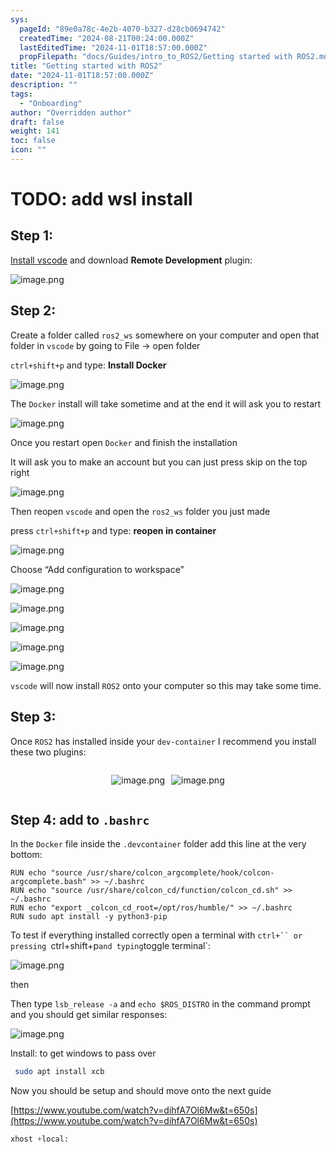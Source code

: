 ```yaml
---
sys:
  pageId: "89e0a78c-4e2b-4070-b327-d28cb0694742"
  createdTime: "2024-08-21T00:24:00.000Z"
  lastEditedTime: "2024-11-01T18:57:00.000Z"
  propFilepath: "docs/Guides/intro_to_ROS2/Getting started with ROS2.md"
title: "Getting started with ROS2"
date: "2024-11-01T18:57:00.000Z"
description: ""
tags:
  - "Onboarding"
author: "Overridden author"
draft: false
weight: 141
toc: false
icon: ""
---
```


# TODO: add wsl install

## Step 1:

[Install vscode](https://code.visualstudio.com/download) and download **Remote Development** plugin:

![image.png](https://prod-files-secure.s3.us-west-2.amazonaws.com/d518164a-d88e-44d1-a4ee-3adb3bd8bce0/efb52993-1881-4a40-b95e-6f020334f022/image.png?X-Amz-Algorithm=AWS4-HMAC-SHA256&X-Amz-Content-Sha256=UNSIGNED-PAYLOAD&X-Amz-Credential=ASIAZI2LB466QRM5XZFH%2F20250213%2Fus-west-2%2Fs3%2Faws4_request&X-Amz-Date=20250213T040949Z&X-Amz-Expires=3600&X-Amz-Security-Token=IQoJb3JpZ2luX2VjEOL%2F%2F%2F%2F%2F%2F%2F%2F%2F%2FwEaCXVzLXdlc3QtMiJHMEUCIEsJ68jwGNlq%2FJdoHM3%2FOGp7Ce5E4AqwSJ23MtH3%2BV86AiEAuDJhDamLLqFySBFlLF9XBZzEtRvAe1hAh8jhMpBWT%2FEqiAQI%2B%2F%2F%2F%2F%2F%2F%2F%2F%2F%2F%2FARAAGgw2Mzc0MjMxODM4MDUiDC%2BE2ZzfUrCE6xhubyrcAwWX%2FXS0qNzYWz264F2h9rNqlh7pEFXPOtcee6FdH%2B3F%2F0NsgMb2lIyk3cIgIbhDW8ziH8z%2BKvUAW12zQyycbpHKjYtUyKEcUbFKOj3g0qO6Pbdc7pxhPP74dKkbJVZ2wnFtKiK4UMgX1a6xhf8WP8qzLRgEwe9iXBdLT2lT1O2Xbrh75FWwG%2F0sYgFBtqcAfTmIMIa8VTy1P44gt8z0iZswnxVUO%2F4pR6xkGVaffJEeXvmObVdMw1BAZff%2FPG2VjgAb9C8B9D1fB3DDmebzSeYClatKtCZKgomzCiiFRFg3f2cnFcX4O7rbRmzftsQZp535V2XaOjDLRs6GWIpgMBBnMNNzCrigNd4x1TxD4nNxk6Rm%2F%2FAgJkgF7HU%2FuzAss23YMo6JIytBr7Wl%2F8TLaGYCU6QiPiR4TOr1VaYCk1WN1Kx9jLg%2BR%2FzP7J9WWPxiHRvYAVy1oG3DlpkfV1QmkLiBo3NSPhg1B45%2FFG1qdrgp9YhLuqfCGIGMK1jfiRHv79RE0aOsAd%2FASBWz3qlwj66lmCmZAFfiWZAbHSxm9EjWjsvQ%2BmWNTbHc%2FrGl%2B9zJ34SwotiGanbQ5KB%2B33jwcnDaR9BCq1l4jvesQSq4ajvO7OWvwCqj7rmRUmW3MLiYtb0GOqUBtncztF%2FfL94E%2BMsA%2B15rh9PV%2BCKUR3mMumLGMXf0QCn2wbQJcKyONLF63QG6vjkhcJt8x8L%2FZUxk7WEg2vmU3xJn0guR2aonpsK7S3xgt6rxIt%2FAg%2Bojm1mYQuwOFxHIpTrF29Y%2Fs15RCWrRg4aJLoY%2Fj9OIwWpp0%2FacrpwB%2FiJYG%2B7XJRbIKFGGSw7UqI%2Bvjt14odSG9ZKf6J3DhPBfpjCeuSFX&X-Amz-Signature=3cc51c68d399ee6ce0d12acc19c47db51e9f257f4bc9ff022225860d69bcdd7b&X-Amz-SignedHeaders=host&x-id=GetObject)

## Step 2:

Create a folder called `ros2_ws` somewhere on your computer and open that folder in `vscode` by going to File → open folder 

`ctrl+shift+p` and type: **Install Docker**

![image.png](https://prod-files-secure.s3.us-west-2.amazonaws.com/d518164a-d88e-44d1-a4ee-3adb3bd8bce0/2269dc0e-1cd5-47ff-bceb-c04ad9b2eab0/image.png?X-Amz-Algorithm=AWS4-HMAC-SHA256&X-Amz-Content-Sha256=UNSIGNED-PAYLOAD&X-Amz-Credential=ASIAZI2LB466QRM5XZFH%2F20250213%2Fus-west-2%2Fs3%2Faws4_request&X-Amz-Date=20250213T040949Z&X-Amz-Expires=3600&X-Amz-Security-Token=IQoJb3JpZ2luX2VjEOL%2F%2F%2F%2F%2F%2F%2F%2F%2F%2FwEaCXVzLXdlc3QtMiJHMEUCIEsJ68jwGNlq%2FJdoHM3%2FOGp7Ce5E4AqwSJ23MtH3%2BV86AiEAuDJhDamLLqFySBFlLF9XBZzEtRvAe1hAh8jhMpBWT%2FEqiAQI%2B%2F%2F%2F%2F%2F%2F%2F%2F%2F%2F%2FARAAGgw2Mzc0MjMxODM4MDUiDC%2BE2ZzfUrCE6xhubyrcAwWX%2FXS0qNzYWz264F2h9rNqlh7pEFXPOtcee6FdH%2B3F%2F0NsgMb2lIyk3cIgIbhDW8ziH8z%2BKvUAW12zQyycbpHKjYtUyKEcUbFKOj3g0qO6Pbdc7pxhPP74dKkbJVZ2wnFtKiK4UMgX1a6xhf8WP8qzLRgEwe9iXBdLT2lT1O2Xbrh75FWwG%2F0sYgFBtqcAfTmIMIa8VTy1P44gt8z0iZswnxVUO%2F4pR6xkGVaffJEeXvmObVdMw1BAZff%2FPG2VjgAb9C8B9D1fB3DDmebzSeYClatKtCZKgomzCiiFRFg3f2cnFcX4O7rbRmzftsQZp535V2XaOjDLRs6GWIpgMBBnMNNzCrigNd4x1TxD4nNxk6Rm%2F%2FAgJkgF7HU%2FuzAss23YMo6JIytBr7Wl%2F8TLaGYCU6QiPiR4TOr1VaYCk1WN1Kx9jLg%2BR%2FzP7J9WWPxiHRvYAVy1oG3DlpkfV1QmkLiBo3NSPhg1B45%2FFG1qdrgp9YhLuqfCGIGMK1jfiRHv79RE0aOsAd%2FASBWz3qlwj66lmCmZAFfiWZAbHSxm9EjWjsvQ%2BmWNTbHc%2FrGl%2B9zJ34SwotiGanbQ5KB%2B33jwcnDaR9BCq1l4jvesQSq4ajvO7OWvwCqj7rmRUmW3MLiYtb0GOqUBtncztF%2FfL94E%2BMsA%2B15rh9PV%2BCKUR3mMumLGMXf0QCn2wbQJcKyONLF63QG6vjkhcJt8x8L%2FZUxk7WEg2vmU3xJn0guR2aonpsK7S3xgt6rxIt%2FAg%2Bojm1mYQuwOFxHIpTrF29Y%2Fs15RCWrRg4aJLoY%2Fj9OIwWpp0%2FacrpwB%2FiJYG%2B7XJRbIKFGGSw7UqI%2Bvjt14odSG9ZKf6J3DhPBfpjCeuSFX&X-Amz-Signature=7eda53ed5b901bbf515961d9ca3527d3a0516667b950d003df6cf83b15b032d5&X-Amz-SignedHeaders=host&x-id=GetObject)

The `Docker` install will take sometime and at the end it will ask you to restart

![image.png](https://prod-files-secure.s3.us-west-2.amazonaws.com/d518164a-d88e-44d1-a4ee-3adb3bd8bce0/ed233f78-be33-4b1f-b89c-9c346c0e961e/image.png?X-Amz-Algorithm=AWS4-HMAC-SHA256&X-Amz-Content-Sha256=UNSIGNED-PAYLOAD&X-Amz-Credential=ASIAZI2LB466QRM5XZFH%2F20250213%2Fus-west-2%2Fs3%2Faws4_request&X-Amz-Date=20250213T040949Z&X-Amz-Expires=3600&X-Amz-Security-Token=IQoJb3JpZ2luX2VjEOL%2F%2F%2F%2F%2F%2F%2F%2F%2F%2FwEaCXVzLXdlc3QtMiJHMEUCIEsJ68jwGNlq%2FJdoHM3%2FOGp7Ce5E4AqwSJ23MtH3%2BV86AiEAuDJhDamLLqFySBFlLF9XBZzEtRvAe1hAh8jhMpBWT%2FEqiAQI%2B%2F%2F%2F%2F%2F%2F%2F%2F%2F%2F%2FARAAGgw2Mzc0MjMxODM4MDUiDC%2BE2ZzfUrCE6xhubyrcAwWX%2FXS0qNzYWz264F2h9rNqlh7pEFXPOtcee6FdH%2B3F%2F0NsgMb2lIyk3cIgIbhDW8ziH8z%2BKvUAW12zQyycbpHKjYtUyKEcUbFKOj3g0qO6Pbdc7pxhPP74dKkbJVZ2wnFtKiK4UMgX1a6xhf8WP8qzLRgEwe9iXBdLT2lT1O2Xbrh75FWwG%2F0sYgFBtqcAfTmIMIa8VTy1P44gt8z0iZswnxVUO%2F4pR6xkGVaffJEeXvmObVdMw1BAZff%2FPG2VjgAb9C8B9D1fB3DDmebzSeYClatKtCZKgomzCiiFRFg3f2cnFcX4O7rbRmzftsQZp535V2XaOjDLRs6GWIpgMBBnMNNzCrigNd4x1TxD4nNxk6Rm%2F%2FAgJkgF7HU%2FuzAss23YMo6JIytBr7Wl%2F8TLaGYCU6QiPiR4TOr1VaYCk1WN1Kx9jLg%2BR%2FzP7J9WWPxiHRvYAVy1oG3DlpkfV1QmkLiBo3NSPhg1B45%2FFG1qdrgp9YhLuqfCGIGMK1jfiRHv79RE0aOsAd%2FASBWz3qlwj66lmCmZAFfiWZAbHSxm9EjWjsvQ%2BmWNTbHc%2FrGl%2B9zJ34SwotiGanbQ5KB%2B33jwcnDaR9BCq1l4jvesQSq4ajvO7OWvwCqj7rmRUmW3MLiYtb0GOqUBtncztF%2FfL94E%2BMsA%2B15rh9PV%2BCKUR3mMumLGMXf0QCn2wbQJcKyONLF63QG6vjkhcJt8x8L%2FZUxk7WEg2vmU3xJn0guR2aonpsK7S3xgt6rxIt%2FAg%2Bojm1mYQuwOFxHIpTrF29Y%2Fs15RCWrRg4aJLoY%2Fj9OIwWpp0%2FacrpwB%2FiJYG%2B7XJRbIKFGGSw7UqI%2Bvjt14odSG9ZKf6J3DhPBfpjCeuSFX&X-Amz-Signature=08aada248bfb99f03bfc5b093b4ad0edd31200541ae0e251402034adb35d91f5&X-Amz-SignedHeaders=host&x-id=GetObject)

Once you restart open `Docker` and finish the installation

It will ask you to make an account but you can just press skip on the top right

![image.png](https://prod-files-secure.s3.us-west-2.amazonaws.com/d518164a-d88e-44d1-a4ee-3adb3bd8bce0/21010ad9-1659-4fd9-9f59-9932a09b2a3d/image.png?X-Amz-Algorithm=AWS4-HMAC-SHA256&X-Amz-Content-Sha256=UNSIGNED-PAYLOAD&X-Amz-Credential=ASIAZI2LB466QRM5XZFH%2F20250213%2Fus-west-2%2Fs3%2Faws4_request&X-Amz-Date=20250213T040949Z&X-Amz-Expires=3600&X-Amz-Security-Token=IQoJb3JpZ2luX2VjEOL%2F%2F%2F%2F%2F%2F%2F%2F%2F%2FwEaCXVzLXdlc3QtMiJHMEUCIEsJ68jwGNlq%2FJdoHM3%2FOGp7Ce5E4AqwSJ23MtH3%2BV86AiEAuDJhDamLLqFySBFlLF9XBZzEtRvAe1hAh8jhMpBWT%2FEqiAQI%2B%2F%2F%2F%2F%2F%2F%2F%2F%2F%2F%2FARAAGgw2Mzc0MjMxODM4MDUiDC%2BE2ZzfUrCE6xhubyrcAwWX%2FXS0qNzYWz264F2h9rNqlh7pEFXPOtcee6FdH%2B3F%2F0NsgMb2lIyk3cIgIbhDW8ziH8z%2BKvUAW12zQyycbpHKjYtUyKEcUbFKOj3g0qO6Pbdc7pxhPP74dKkbJVZ2wnFtKiK4UMgX1a6xhf8WP8qzLRgEwe9iXBdLT2lT1O2Xbrh75FWwG%2F0sYgFBtqcAfTmIMIa8VTy1P44gt8z0iZswnxVUO%2F4pR6xkGVaffJEeXvmObVdMw1BAZff%2FPG2VjgAb9C8B9D1fB3DDmebzSeYClatKtCZKgomzCiiFRFg3f2cnFcX4O7rbRmzftsQZp535V2XaOjDLRs6GWIpgMBBnMNNzCrigNd4x1TxD4nNxk6Rm%2F%2FAgJkgF7HU%2FuzAss23YMo6JIytBr7Wl%2F8TLaGYCU6QiPiR4TOr1VaYCk1WN1Kx9jLg%2BR%2FzP7J9WWPxiHRvYAVy1oG3DlpkfV1QmkLiBo3NSPhg1B45%2FFG1qdrgp9YhLuqfCGIGMK1jfiRHv79RE0aOsAd%2FASBWz3qlwj66lmCmZAFfiWZAbHSxm9EjWjsvQ%2BmWNTbHc%2FrGl%2B9zJ34SwotiGanbQ5KB%2B33jwcnDaR9BCq1l4jvesQSq4ajvO7OWvwCqj7rmRUmW3MLiYtb0GOqUBtncztF%2FfL94E%2BMsA%2B15rh9PV%2BCKUR3mMumLGMXf0QCn2wbQJcKyONLF63QG6vjkhcJt8x8L%2FZUxk7WEg2vmU3xJn0guR2aonpsK7S3xgt6rxIt%2FAg%2Bojm1mYQuwOFxHIpTrF29Y%2Fs15RCWrRg4aJLoY%2Fj9OIwWpp0%2FacrpwB%2FiJYG%2B7XJRbIKFGGSw7UqI%2Bvjt14odSG9ZKf6J3DhPBfpjCeuSFX&X-Amz-Signature=dc292645effcaad78ccbe69a15694a77ca92008b66043446b2faf385a2d7d55f&X-Amz-SignedHeaders=host&x-id=GetObject)

Then reopen `vscode` and open the `ros2_ws` folder you just made

press `ctrl+shift+p` and type: **reopen in container**

![image.png](https://prod-files-secure.s3.us-west-2.amazonaws.com/d518164a-d88e-44d1-a4ee-3adb3bd8bce0/4e93b8c2-41ad-488c-8095-c74205196118/image.png?X-Amz-Algorithm=AWS4-HMAC-SHA256&X-Amz-Content-Sha256=UNSIGNED-PAYLOAD&X-Amz-Credential=ASIAZI2LB466QRM5XZFH%2F20250213%2Fus-west-2%2Fs3%2Faws4_request&X-Amz-Date=20250213T040949Z&X-Amz-Expires=3600&X-Amz-Security-Token=IQoJb3JpZ2luX2VjEOL%2F%2F%2F%2F%2F%2F%2F%2F%2F%2FwEaCXVzLXdlc3QtMiJHMEUCIEsJ68jwGNlq%2FJdoHM3%2FOGp7Ce5E4AqwSJ23MtH3%2BV86AiEAuDJhDamLLqFySBFlLF9XBZzEtRvAe1hAh8jhMpBWT%2FEqiAQI%2B%2F%2F%2F%2F%2F%2F%2F%2F%2F%2F%2FARAAGgw2Mzc0MjMxODM4MDUiDC%2BE2ZzfUrCE6xhubyrcAwWX%2FXS0qNzYWz264F2h9rNqlh7pEFXPOtcee6FdH%2B3F%2F0NsgMb2lIyk3cIgIbhDW8ziH8z%2BKvUAW12zQyycbpHKjYtUyKEcUbFKOj3g0qO6Pbdc7pxhPP74dKkbJVZ2wnFtKiK4UMgX1a6xhf8WP8qzLRgEwe9iXBdLT2lT1O2Xbrh75FWwG%2F0sYgFBtqcAfTmIMIa8VTy1P44gt8z0iZswnxVUO%2F4pR6xkGVaffJEeXvmObVdMw1BAZff%2FPG2VjgAb9C8B9D1fB3DDmebzSeYClatKtCZKgomzCiiFRFg3f2cnFcX4O7rbRmzftsQZp535V2XaOjDLRs6GWIpgMBBnMNNzCrigNd4x1TxD4nNxk6Rm%2F%2FAgJkgF7HU%2FuzAss23YMo6JIytBr7Wl%2F8TLaGYCU6QiPiR4TOr1VaYCk1WN1Kx9jLg%2BR%2FzP7J9WWPxiHRvYAVy1oG3DlpkfV1QmkLiBo3NSPhg1B45%2FFG1qdrgp9YhLuqfCGIGMK1jfiRHv79RE0aOsAd%2FASBWz3qlwj66lmCmZAFfiWZAbHSxm9EjWjsvQ%2BmWNTbHc%2FrGl%2B9zJ34SwotiGanbQ5KB%2B33jwcnDaR9BCq1l4jvesQSq4ajvO7OWvwCqj7rmRUmW3MLiYtb0GOqUBtncztF%2FfL94E%2BMsA%2B15rh9PV%2BCKUR3mMumLGMXf0QCn2wbQJcKyONLF63QG6vjkhcJt8x8L%2FZUxk7WEg2vmU3xJn0guR2aonpsK7S3xgt6rxIt%2FAg%2Bojm1mYQuwOFxHIpTrF29Y%2Fs15RCWrRg4aJLoY%2Fj9OIwWpp0%2FacrpwB%2FiJYG%2B7XJRbIKFGGSw7UqI%2Bvjt14odSG9ZKf6J3DhPBfpjCeuSFX&X-Amz-Signature=cbdea09e70dff7ee47ee71fc4dc50fb64ace1bc284e9844fdfcfc4ecca2fa0a9&X-Amz-SignedHeaders=host&x-id=GetObject)

Choose “Add configuration to workspace”

![image.png](https://prod-files-secure.s3.us-west-2.amazonaws.com/d518164a-d88e-44d1-a4ee-3adb3bd8bce0/9560b282-5060-4989-ba37-97e7b2c22476/image.png?X-Amz-Algorithm=AWS4-HMAC-SHA256&X-Amz-Content-Sha256=UNSIGNED-PAYLOAD&X-Amz-Credential=ASIAZI2LB466QRM5XZFH%2F20250213%2Fus-west-2%2Fs3%2Faws4_request&X-Amz-Date=20250213T040949Z&X-Amz-Expires=3600&X-Amz-Security-Token=IQoJb3JpZ2luX2VjEOL%2F%2F%2F%2F%2F%2F%2F%2F%2F%2FwEaCXVzLXdlc3QtMiJHMEUCIEsJ68jwGNlq%2FJdoHM3%2FOGp7Ce5E4AqwSJ23MtH3%2BV86AiEAuDJhDamLLqFySBFlLF9XBZzEtRvAe1hAh8jhMpBWT%2FEqiAQI%2B%2F%2F%2F%2F%2F%2F%2F%2F%2F%2F%2FARAAGgw2Mzc0MjMxODM4MDUiDC%2BE2ZzfUrCE6xhubyrcAwWX%2FXS0qNzYWz264F2h9rNqlh7pEFXPOtcee6FdH%2B3F%2F0NsgMb2lIyk3cIgIbhDW8ziH8z%2BKvUAW12zQyycbpHKjYtUyKEcUbFKOj3g0qO6Pbdc7pxhPP74dKkbJVZ2wnFtKiK4UMgX1a6xhf8WP8qzLRgEwe9iXBdLT2lT1O2Xbrh75FWwG%2F0sYgFBtqcAfTmIMIa8VTy1P44gt8z0iZswnxVUO%2F4pR6xkGVaffJEeXvmObVdMw1BAZff%2FPG2VjgAb9C8B9D1fB3DDmebzSeYClatKtCZKgomzCiiFRFg3f2cnFcX4O7rbRmzftsQZp535V2XaOjDLRs6GWIpgMBBnMNNzCrigNd4x1TxD4nNxk6Rm%2F%2FAgJkgF7HU%2FuzAss23YMo6JIytBr7Wl%2F8TLaGYCU6QiPiR4TOr1VaYCk1WN1Kx9jLg%2BR%2FzP7J9WWPxiHRvYAVy1oG3DlpkfV1QmkLiBo3NSPhg1B45%2FFG1qdrgp9YhLuqfCGIGMK1jfiRHv79RE0aOsAd%2FASBWz3qlwj66lmCmZAFfiWZAbHSxm9EjWjsvQ%2BmWNTbHc%2FrGl%2B9zJ34SwotiGanbQ5KB%2B33jwcnDaR9BCq1l4jvesQSq4ajvO7OWvwCqj7rmRUmW3MLiYtb0GOqUBtncztF%2FfL94E%2BMsA%2B15rh9PV%2BCKUR3mMumLGMXf0QCn2wbQJcKyONLF63QG6vjkhcJt8x8L%2FZUxk7WEg2vmU3xJn0guR2aonpsK7S3xgt6rxIt%2FAg%2Bojm1mYQuwOFxHIpTrF29Y%2Fs15RCWrRg4aJLoY%2Fj9OIwWpp0%2FacrpwB%2FiJYG%2B7XJRbIKFGGSw7UqI%2Bvjt14odSG9ZKf6J3DhPBfpjCeuSFX&X-Amz-Signature=dc248c0ff74ac16f75c68f3b4d93e531616dbdeb69f23b7e26c9fcb42633ff84&X-Amz-SignedHeaders=host&x-id=GetObject)

![image.png](https://prod-files-secure.s3.us-west-2.amazonaws.com/d518164a-d88e-44d1-a4ee-3adb3bd8bce0/2ee63f81-886b-48e8-a553-dc6e5eac99e4/image.png?X-Amz-Algorithm=AWS4-HMAC-SHA256&X-Amz-Content-Sha256=UNSIGNED-PAYLOAD&X-Amz-Credential=ASIAZI2LB466QRM5XZFH%2F20250213%2Fus-west-2%2Fs3%2Faws4_request&X-Amz-Date=20250213T040949Z&X-Amz-Expires=3600&X-Amz-Security-Token=IQoJb3JpZ2luX2VjEOL%2F%2F%2F%2F%2F%2F%2F%2F%2F%2FwEaCXVzLXdlc3QtMiJHMEUCIEsJ68jwGNlq%2FJdoHM3%2FOGp7Ce5E4AqwSJ23MtH3%2BV86AiEAuDJhDamLLqFySBFlLF9XBZzEtRvAe1hAh8jhMpBWT%2FEqiAQI%2B%2F%2F%2F%2F%2F%2F%2F%2F%2F%2F%2FARAAGgw2Mzc0MjMxODM4MDUiDC%2BE2ZzfUrCE6xhubyrcAwWX%2FXS0qNzYWz264F2h9rNqlh7pEFXPOtcee6FdH%2B3F%2F0NsgMb2lIyk3cIgIbhDW8ziH8z%2BKvUAW12zQyycbpHKjYtUyKEcUbFKOj3g0qO6Pbdc7pxhPP74dKkbJVZ2wnFtKiK4UMgX1a6xhf8WP8qzLRgEwe9iXBdLT2lT1O2Xbrh75FWwG%2F0sYgFBtqcAfTmIMIa8VTy1P44gt8z0iZswnxVUO%2F4pR6xkGVaffJEeXvmObVdMw1BAZff%2FPG2VjgAb9C8B9D1fB3DDmebzSeYClatKtCZKgomzCiiFRFg3f2cnFcX4O7rbRmzftsQZp535V2XaOjDLRs6GWIpgMBBnMNNzCrigNd4x1TxD4nNxk6Rm%2F%2FAgJkgF7HU%2FuzAss23YMo6JIytBr7Wl%2F8TLaGYCU6QiPiR4TOr1VaYCk1WN1Kx9jLg%2BR%2FzP7J9WWPxiHRvYAVy1oG3DlpkfV1QmkLiBo3NSPhg1B45%2FFG1qdrgp9YhLuqfCGIGMK1jfiRHv79RE0aOsAd%2FASBWz3qlwj66lmCmZAFfiWZAbHSxm9EjWjsvQ%2BmWNTbHc%2FrGl%2B9zJ34SwotiGanbQ5KB%2B33jwcnDaR9BCq1l4jvesQSq4ajvO7OWvwCqj7rmRUmW3MLiYtb0GOqUBtncztF%2FfL94E%2BMsA%2B15rh9PV%2BCKUR3mMumLGMXf0QCn2wbQJcKyONLF63QG6vjkhcJt8x8L%2FZUxk7WEg2vmU3xJn0guR2aonpsK7S3xgt6rxIt%2FAg%2Bojm1mYQuwOFxHIpTrF29Y%2Fs15RCWrRg4aJLoY%2Fj9OIwWpp0%2FacrpwB%2FiJYG%2B7XJRbIKFGGSw7UqI%2Bvjt14odSG9ZKf6J3DhPBfpjCeuSFX&X-Amz-Signature=182817c614da8db65f56f1379ab8fe0addbdb23500410313a3f4c443d0846f04&X-Amz-SignedHeaders=host&x-id=GetObject)

![image.png](https://prod-files-secure.s3.us-west-2.amazonaws.com/d518164a-d88e-44d1-a4ee-3adb3bd8bce0/ae1580b2-b048-407e-aed9-b584224a7a04/image.png?X-Amz-Algorithm=AWS4-HMAC-SHA256&X-Amz-Content-Sha256=UNSIGNED-PAYLOAD&X-Amz-Credential=ASIAZI2LB466QRM5XZFH%2F20250213%2Fus-west-2%2Fs3%2Faws4_request&X-Amz-Date=20250213T040949Z&X-Amz-Expires=3600&X-Amz-Security-Token=IQoJb3JpZ2luX2VjEOL%2F%2F%2F%2F%2F%2F%2F%2F%2F%2FwEaCXVzLXdlc3QtMiJHMEUCIEsJ68jwGNlq%2FJdoHM3%2FOGp7Ce5E4AqwSJ23MtH3%2BV86AiEAuDJhDamLLqFySBFlLF9XBZzEtRvAe1hAh8jhMpBWT%2FEqiAQI%2B%2F%2F%2F%2F%2F%2F%2F%2F%2F%2F%2FARAAGgw2Mzc0MjMxODM4MDUiDC%2BE2ZzfUrCE6xhubyrcAwWX%2FXS0qNzYWz264F2h9rNqlh7pEFXPOtcee6FdH%2B3F%2F0NsgMb2lIyk3cIgIbhDW8ziH8z%2BKvUAW12zQyycbpHKjYtUyKEcUbFKOj3g0qO6Pbdc7pxhPP74dKkbJVZ2wnFtKiK4UMgX1a6xhf8WP8qzLRgEwe9iXBdLT2lT1O2Xbrh75FWwG%2F0sYgFBtqcAfTmIMIa8VTy1P44gt8z0iZswnxVUO%2F4pR6xkGVaffJEeXvmObVdMw1BAZff%2FPG2VjgAb9C8B9D1fB3DDmebzSeYClatKtCZKgomzCiiFRFg3f2cnFcX4O7rbRmzftsQZp535V2XaOjDLRs6GWIpgMBBnMNNzCrigNd4x1TxD4nNxk6Rm%2F%2FAgJkgF7HU%2FuzAss23YMo6JIytBr7Wl%2F8TLaGYCU6QiPiR4TOr1VaYCk1WN1Kx9jLg%2BR%2FzP7J9WWPxiHRvYAVy1oG3DlpkfV1QmkLiBo3NSPhg1B45%2FFG1qdrgp9YhLuqfCGIGMK1jfiRHv79RE0aOsAd%2FASBWz3qlwj66lmCmZAFfiWZAbHSxm9EjWjsvQ%2BmWNTbHc%2FrGl%2B9zJ34SwotiGanbQ5KB%2B33jwcnDaR9BCq1l4jvesQSq4ajvO7OWvwCqj7rmRUmW3MLiYtb0GOqUBtncztF%2FfL94E%2BMsA%2B15rh9PV%2BCKUR3mMumLGMXf0QCn2wbQJcKyONLF63QG6vjkhcJt8x8L%2FZUxk7WEg2vmU3xJn0guR2aonpsK7S3xgt6rxIt%2FAg%2Bojm1mYQuwOFxHIpTrF29Y%2Fs15RCWrRg4aJLoY%2Fj9OIwWpp0%2FacrpwB%2FiJYG%2B7XJRbIKFGGSw7UqI%2Bvjt14odSG9ZKf6J3DhPBfpjCeuSFX&X-Amz-Signature=db72ded46d1fa8e230b0051908a07b2c797ce7360a56bbb373281705bda91afa&X-Amz-SignedHeaders=host&x-id=GetObject)

![image.png](https://prod-files-secure.s3.us-west-2.amazonaws.com/d518164a-d88e-44d1-a4ee-3adb3bd8bce0/53255b28-f75e-430f-b9e3-c0ac8577e42b/image.png?X-Amz-Algorithm=AWS4-HMAC-SHA256&X-Amz-Content-Sha256=UNSIGNED-PAYLOAD&X-Amz-Credential=ASIAZI2LB466QRM5XZFH%2F20250213%2Fus-west-2%2Fs3%2Faws4_request&X-Amz-Date=20250213T040949Z&X-Amz-Expires=3600&X-Amz-Security-Token=IQoJb3JpZ2luX2VjEOL%2F%2F%2F%2F%2F%2F%2F%2F%2F%2FwEaCXVzLXdlc3QtMiJHMEUCIEsJ68jwGNlq%2FJdoHM3%2FOGp7Ce5E4AqwSJ23MtH3%2BV86AiEAuDJhDamLLqFySBFlLF9XBZzEtRvAe1hAh8jhMpBWT%2FEqiAQI%2B%2F%2F%2F%2F%2F%2F%2F%2F%2F%2F%2FARAAGgw2Mzc0MjMxODM4MDUiDC%2BE2ZzfUrCE6xhubyrcAwWX%2FXS0qNzYWz264F2h9rNqlh7pEFXPOtcee6FdH%2B3F%2F0NsgMb2lIyk3cIgIbhDW8ziH8z%2BKvUAW12zQyycbpHKjYtUyKEcUbFKOj3g0qO6Pbdc7pxhPP74dKkbJVZ2wnFtKiK4UMgX1a6xhf8WP8qzLRgEwe9iXBdLT2lT1O2Xbrh75FWwG%2F0sYgFBtqcAfTmIMIa8VTy1P44gt8z0iZswnxVUO%2F4pR6xkGVaffJEeXvmObVdMw1BAZff%2FPG2VjgAb9C8B9D1fB3DDmebzSeYClatKtCZKgomzCiiFRFg3f2cnFcX4O7rbRmzftsQZp535V2XaOjDLRs6GWIpgMBBnMNNzCrigNd4x1TxD4nNxk6Rm%2F%2FAgJkgF7HU%2FuzAss23YMo6JIytBr7Wl%2F8TLaGYCU6QiPiR4TOr1VaYCk1WN1Kx9jLg%2BR%2FzP7J9WWPxiHRvYAVy1oG3DlpkfV1QmkLiBo3NSPhg1B45%2FFG1qdrgp9YhLuqfCGIGMK1jfiRHv79RE0aOsAd%2FASBWz3qlwj66lmCmZAFfiWZAbHSxm9EjWjsvQ%2BmWNTbHc%2FrGl%2B9zJ34SwotiGanbQ5KB%2B33jwcnDaR9BCq1l4jvesQSq4ajvO7OWvwCqj7rmRUmW3MLiYtb0GOqUBtncztF%2FfL94E%2BMsA%2B15rh9PV%2BCKUR3mMumLGMXf0QCn2wbQJcKyONLF63QG6vjkhcJt8x8L%2FZUxk7WEg2vmU3xJn0guR2aonpsK7S3xgt6rxIt%2FAg%2Bojm1mYQuwOFxHIpTrF29Y%2Fs15RCWrRg4aJLoY%2Fj9OIwWpp0%2FacrpwB%2FiJYG%2B7XJRbIKFGGSw7UqI%2Bvjt14odSG9ZKf6J3DhPBfpjCeuSFX&X-Amz-Signature=f90dbced3d347462d05a310251090cf9566faa46bfa308745acf4d442126e709&X-Amz-SignedHeaders=host&x-id=GetObject)

![image.png](https://prod-files-secure.s3.us-west-2.amazonaws.com/d518164a-d88e-44d1-a4ee-3adb3bd8bce0/7c562767-5af9-4ffb-97d1-327bcdf4ee00/image.png?X-Amz-Algorithm=AWS4-HMAC-SHA256&X-Amz-Content-Sha256=UNSIGNED-PAYLOAD&X-Amz-Credential=ASIAZI2LB466QRM5XZFH%2F20250213%2Fus-west-2%2Fs3%2Faws4_request&X-Amz-Date=20250213T040949Z&X-Amz-Expires=3600&X-Amz-Security-Token=IQoJb3JpZ2luX2VjEOL%2F%2F%2F%2F%2F%2F%2F%2F%2F%2FwEaCXVzLXdlc3QtMiJHMEUCIEsJ68jwGNlq%2FJdoHM3%2FOGp7Ce5E4AqwSJ23MtH3%2BV86AiEAuDJhDamLLqFySBFlLF9XBZzEtRvAe1hAh8jhMpBWT%2FEqiAQI%2B%2F%2F%2F%2F%2F%2F%2F%2F%2F%2F%2FARAAGgw2Mzc0MjMxODM4MDUiDC%2BE2ZzfUrCE6xhubyrcAwWX%2FXS0qNzYWz264F2h9rNqlh7pEFXPOtcee6FdH%2B3F%2F0NsgMb2lIyk3cIgIbhDW8ziH8z%2BKvUAW12zQyycbpHKjYtUyKEcUbFKOj3g0qO6Pbdc7pxhPP74dKkbJVZ2wnFtKiK4UMgX1a6xhf8WP8qzLRgEwe9iXBdLT2lT1O2Xbrh75FWwG%2F0sYgFBtqcAfTmIMIa8VTy1P44gt8z0iZswnxVUO%2F4pR6xkGVaffJEeXvmObVdMw1BAZff%2FPG2VjgAb9C8B9D1fB3DDmebzSeYClatKtCZKgomzCiiFRFg3f2cnFcX4O7rbRmzftsQZp535V2XaOjDLRs6GWIpgMBBnMNNzCrigNd4x1TxD4nNxk6Rm%2F%2FAgJkgF7HU%2FuzAss23YMo6JIytBr7Wl%2F8TLaGYCU6QiPiR4TOr1VaYCk1WN1Kx9jLg%2BR%2FzP7J9WWPxiHRvYAVy1oG3DlpkfV1QmkLiBo3NSPhg1B45%2FFG1qdrgp9YhLuqfCGIGMK1jfiRHv79RE0aOsAd%2FASBWz3qlwj66lmCmZAFfiWZAbHSxm9EjWjsvQ%2BmWNTbHc%2FrGl%2B9zJ34SwotiGanbQ5KB%2B33jwcnDaR9BCq1l4jvesQSq4ajvO7OWvwCqj7rmRUmW3MLiYtb0GOqUBtncztF%2FfL94E%2BMsA%2B15rh9PV%2BCKUR3mMumLGMXf0QCn2wbQJcKyONLF63QG6vjkhcJt8x8L%2FZUxk7WEg2vmU3xJn0guR2aonpsK7S3xgt6rxIt%2FAg%2Bojm1mYQuwOFxHIpTrF29Y%2Fs15RCWrRg4aJLoY%2Fj9OIwWpp0%2FacrpwB%2FiJYG%2B7XJRbIKFGGSw7UqI%2Bvjt14odSG9ZKf6J3DhPBfpjCeuSFX&X-Amz-Signature=967390ead3a52544138df2f1fd54abc0b119851b88664c64d02d8621e26a4c5a&X-Amz-SignedHeaders=host&x-id=GetObject)

`vscode` will now install `ROS2` onto your computer so this may take some time.

## Step 3:

Once `ROS2` has installed inside your `dev-container` I recommend you install these two plugins:

<div style="display: flex;flex-direction: row; column-gap:10px; max-width: 630px;justify-content: center;">
<div>

![image.png](https://prod-files-secure.s3.us-west-2.amazonaws.com/d518164a-d88e-44d1-a4ee-3adb3bd8bce0/3fc3d550-5a54-4ba1-ba6b-faa01cdb7369/image.png?X-Amz-Algorithm=AWS4-HMAC-SHA256&X-Amz-Content-Sha256=UNSIGNED-PAYLOAD&X-Amz-Credential=ASIAZI2LB4665D2RV6WE%2F20250213%2Fus-west-2%2Fs3%2Faws4_request&X-Amz-Date=20250213T040956Z&X-Amz-Expires=3600&X-Amz-Security-Token=IQoJb3JpZ2luX2VjEOL%2F%2F%2F%2F%2F%2F%2F%2F%2F%2FwEaCXVzLXdlc3QtMiJIMEYCIQCiwgIQOfLzRVhQBrnktO4dDhg22LLJE23v%2FTn3IVJDlQIhAN9aQNHF7etDaYoad%2FJQWnsWgxi%2FQb6B2SdL4QzGRoLCKogECPv%2F%2F%2F%2F%2F%2F%2F%2F%2F%2FwEQABoMNjM3NDIzMTgzODA1Igx0y7SAyyJ2NAduuNYq3AN2VIoCv%2Fxa3GnctlgkNRLOkNZUbgIo4irHq6BP10oULxhkbIHeZkNrYhoILYSU3yCmWH2jCnW%2B8JcTQtXXzddot8VteyaxGNlXHNah3FoeA7qsjbbR8GB3zI2XCuPwbKfrtn8qJjmYczOuXgiW4bp1h4WvbDUnnXZP1JY5PVPKcUT68WzNwU5cJvNnnWyuIrfNNCXEYfezAeUUGBrNZ797SBqNuBo%2Bj6e2FSLNwx9mINw7cT5XN9riVONHTZ5gfrr%2FJkUCHZAMc27MIB%2FYdsb4JGiW4KWHvvYqvdy%2B7NQEvdV0gsIb7aJ2Xa0HPA3oSKf%2BWBIFBtOKN6u%2F6oBf42EnmgpNZntmjTSu1VAejMnWynqQnCtE8ujYywCtqcFDD7fOB%2B9Aw0bjaxeH6E8UqauuAxAPgLBZQyzsQJzFH5zHv4U%2B2a68xJXIwVggfcz2J8OjOzSl4Fj%2FzY7DUGfrRg8OVamFxPl8wv7bY5km%2BwXzkiazwd534%2Fob7NxssR30K5uZRotIy4GjADP6Faace%2BpjGZVSAUtP5SQ3pGk4v%2F7h8%2FTPd%2F719uQzqU%2BhBWTXGDkPR9OjkeTZ47cZMEGNTJ6vxb6z0Oe74CNSeOfdrGTOcIjz4afog2yZu2N5HDCumLW9BjqkAQ0%2FI4dDAoMzkYwkaOgjXU5rKLQtL28FM55gEZ0UkikxPdKo7GutXoRmJCM7wsN2pJMdpQzLQrFBWd5759jWrJVVySDjekIDqQgiMjnrnoRe7HwZwnSA4XF59vfMzJwNonTwxAMga%2Fkkph3eN9xojt%2BPfpZA4GmTC9yc8ghnO9XTTPq5l%2FZP9U%2F8tlocgZW48vM%2FWh4YGqqiRbOl5Jzq1rb%2F2dWc&X-Amz-Signature=5fb865c3f70a6f822311a6ffd3f69e314546cb3323165f666273d314dc14d273&X-Amz-SignedHeaders=host&x-id=GetObject)

</div>
<div>

![image.png](https://prod-files-secure.s3.us-west-2.amazonaws.com/d518164a-d88e-44d1-a4ee-3adb3bd8bce0/d994cc66-13c2-4093-a5a3-f84cf4601a82/image.png?X-Amz-Algorithm=AWS4-HMAC-SHA256&X-Amz-Content-Sha256=UNSIGNED-PAYLOAD&X-Amz-Credential=ASIAZI2LB466WCV5IBIK%2F20250213%2Fus-west-2%2Fs3%2Faws4_request&X-Amz-Date=20250213T040956Z&X-Amz-Expires=3600&X-Amz-Security-Token=IQoJb3JpZ2luX2VjEOL%2F%2F%2F%2F%2F%2F%2F%2F%2F%2FwEaCXVzLXdlc3QtMiJHMEUCIQCFvvlPMJKFKZmR1WfREo9SUN7kqvigIWscfCxjDjPXggIgaRw1cNs40ep%2BbpTX%2BZD%2FHiH%2FCz3A8zlyNisADBCKDhYqiAQI%2B%2F%2F%2F%2F%2F%2F%2F%2F%2F%2F%2FARAAGgw2Mzc0MjMxODM4MDUiDFW89%2BYvJyAtz%2BLZzircA%2FAL9Guy0SeCAcWIW4EIue1BzQ%2FOx2J47lPxusohT5r21eZwjY8wzaydzPsCVy75wZ%2B2kiGulD3b94zhVsUWMbtLUSebjgYNRD8UZ5LTNeq85%2FzxONwhscZqr6EDOi7bL66jyrlBSDOEcp8uuASwPBW1%2FjDGommGhoyfHvK4I0Y%2BwozjXsvvUl%2Fln4YosgEDnDQMbtntKo6d%2BfpE6HJm%2F5mfzC2iL3bwsSu6G4NG1EQ1gxp7xmUL2vqXmMkmVt5GGBRUEs6HkRXwSsCr00a5T7ag%2Fb%2FTGoFwzIUcCQhbW0GnQY6JlwiRluG3fJxRfhOIi7QErIXcfq0p5NY05QzdA8B1T%2FYhJXHde7Tw8XRFz37rExHCHjr56uHmoOpQjsJZI8wI3EUp6wB4LpC1krH6q5Bcbb6zo7FJ7Jvd8mDEtfj6Ukw05bhUq9FS0koiURxOgaTld0XoY7e0yhnNSXqM03cUrD2LEoaZUlGDET828egq2cECr2V1blrL8wtOVszGMtCEK5Q9eUawU33qkVz%2FxjxsL4r%2BJZg%2BaQJSQg3O8XwdI0tzArMgPlWIlZirr22yY1dBtTzr72p5HAYoBAmVOoODC0e4bkPmxtAXmfmNH4mpCVBwQlH8x7qUc8hKMOCYtb0GOqUBtd8uSKTXxEXUGE5rVFDATkAANgt4hlbz8ZpJjPhwFhmYteSM5GTYVFz5OjtWNteBe8ZpACvRDfEi0onkuUZXILpJItSEmSsxRZXNbrabQpcJodumm81fgROXfMC4WG6Ils%2Bw8KikjaUn%2BIC%2F3AZj8yvfyha0HYpEuejzL6eHovpaHFtOalCWgshFoN4kBvV42snp5vWFNsm31ELUaLjzxT689I6y&X-Amz-Signature=f9c841a80c28c858dcb7b5b45f2f8fffc8091030603657948e655c39777592e1&X-Amz-SignedHeaders=host&x-id=GetObject)

</div>
</div>

## Step 4: add to `.bashrc`

In the `Docker` file inside the `.devcontainer` folder add this line at the very bottom: 

```docker
RUN echo "source /usr/share/colcon_argcomplete/hook/colcon-argcomplete.bash" >> ~/.bashrc
RUN echo "source /usr/share/colcon_cd/function/colcon_cd.sh" >> ~/.bashrc
RUN echo "export _colcon_cd_root=/opt/ros/humble/" >> ~/.bashrc
RUN sudo apt install -y python3-pip 
```

To test if everything installed correctly open a terminal with `ctrl+`` or pressing `ctrl+shift+p` and typing `toggle terminal`:

![image.png](https://prod-files-secure.s3.us-west-2.amazonaws.com/d518164a-d88e-44d1-a4ee-3adb3bd8bce0/6a4943d8-b04e-4c02-9a58-775f3384d1a5/image.png?X-Amz-Algorithm=AWS4-HMAC-SHA256&X-Amz-Content-Sha256=UNSIGNED-PAYLOAD&X-Amz-Credential=ASIAZI2LB466QRM5XZFH%2F20250213%2Fus-west-2%2Fs3%2Faws4_request&X-Amz-Date=20250213T040949Z&X-Amz-Expires=3600&X-Amz-Security-Token=IQoJb3JpZ2luX2VjEOL%2F%2F%2F%2F%2F%2F%2F%2F%2F%2FwEaCXVzLXdlc3QtMiJHMEUCIEsJ68jwGNlq%2FJdoHM3%2FOGp7Ce5E4AqwSJ23MtH3%2BV86AiEAuDJhDamLLqFySBFlLF9XBZzEtRvAe1hAh8jhMpBWT%2FEqiAQI%2B%2F%2F%2F%2F%2F%2F%2F%2F%2F%2F%2FARAAGgw2Mzc0MjMxODM4MDUiDC%2BE2ZzfUrCE6xhubyrcAwWX%2FXS0qNzYWz264F2h9rNqlh7pEFXPOtcee6FdH%2B3F%2F0NsgMb2lIyk3cIgIbhDW8ziH8z%2BKvUAW12zQyycbpHKjYtUyKEcUbFKOj3g0qO6Pbdc7pxhPP74dKkbJVZ2wnFtKiK4UMgX1a6xhf8WP8qzLRgEwe9iXBdLT2lT1O2Xbrh75FWwG%2F0sYgFBtqcAfTmIMIa8VTy1P44gt8z0iZswnxVUO%2F4pR6xkGVaffJEeXvmObVdMw1BAZff%2FPG2VjgAb9C8B9D1fB3DDmebzSeYClatKtCZKgomzCiiFRFg3f2cnFcX4O7rbRmzftsQZp535V2XaOjDLRs6GWIpgMBBnMNNzCrigNd4x1TxD4nNxk6Rm%2F%2FAgJkgF7HU%2FuzAss23YMo6JIytBr7Wl%2F8TLaGYCU6QiPiR4TOr1VaYCk1WN1Kx9jLg%2BR%2FzP7J9WWPxiHRvYAVy1oG3DlpkfV1QmkLiBo3NSPhg1B45%2FFG1qdrgp9YhLuqfCGIGMK1jfiRHv79RE0aOsAd%2FASBWz3qlwj66lmCmZAFfiWZAbHSxm9EjWjsvQ%2BmWNTbHc%2FrGl%2B9zJ34SwotiGanbQ5KB%2B33jwcnDaR9BCq1l4jvesQSq4ajvO7OWvwCqj7rmRUmW3MLiYtb0GOqUBtncztF%2FfL94E%2BMsA%2B15rh9PV%2BCKUR3mMumLGMXf0QCn2wbQJcKyONLF63QG6vjkhcJt8x8L%2FZUxk7WEg2vmU3xJn0guR2aonpsK7S3xgt6rxIt%2FAg%2Bojm1mYQuwOFxHIpTrF29Y%2Fs15RCWrRg4aJLoY%2Fj9OIwWpp0%2FacrpwB%2FiJYG%2B7XJRbIKFGGSw7UqI%2Bvjt14odSG9ZKf6J3DhPBfpjCeuSFX&X-Amz-Signature=63555ba48cd498b219af900b999db40f28c8b4927d992d49905daa3a5a5094fd&X-Amz-SignedHeaders=host&x-id=GetObject)

then 

Then type `lsb_release -a` and `echo $ROS_DISTRO` in the command prompt and you should get similar responses:

![image.png](https://prod-files-secure.s3.us-west-2.amazonaws.com/d518164a-d88e-44d1-a4ee-3adb3bd8bce0/3e635dec-a805-4e85-8b9e-d000e5b71a4e/image.png?X-Amz-Algorithm=AWS4-HMAC-SHA256&X-Amz-Content-Sha256=UNSIGNED-PAYLOAD&X-Amz-Credential=ASIAZI2LB466QRM5XZFH%2F20250213%2Fus-west-2%2Fs3%2Faws4_request&X-Amz-Date=20250213T040949Z&X-Amz-Expires=3600&X-Amz-Security-Token=IQoJb3JpZ2luX2VjEOL%2F%2F%2F%2F%2F%2F%2F%2F%2F%2FwEaCXVzLXdlc3QtMiJHMEUCIEsJ68jwGNlq%2FJdoHM3%2FOGp7Ce5E4AqwSJ23MtH3%2BV86AiEAuDJhDamLLqFySBFlLF9XBZzEtRvAe1hAh8jhMpBWT%2FEqiAQI%2B%2F%2F%2F%2F%2F%2F%2F%2F%2F%2F%2FARAAGgw2Mzc0MjMxODM4MDUiDC%2BE2ZzfUrCE6xhubyrcAwWX%2FXS0qNzYWz264F2h9rNqlh7pEFXPOtcee6FdH%2B3F%2F0NsgMb2lIyk3cIgIbhDW8ziH8z%2BKvUAW12zQyycbpHKjYtUyKEcUbFKOj3g0qO6Pbdc7pxhPP74dKkbJVZ2wnFtKiK4UMgX1a6xhf8WP8qzLRgEwe9iXBdLT2lT1O2Xbrh75FWwG%2F0sYgFBtqcAfTmIMIa8VTy1P44gt8z0iZswnxVUO%2F4pR6xkGVaffJEeXvmObVdMw1BAZff%2FPG2VjgAb9C8B9D1fB3DDmebzSeYClatKtCZKgomzCiiFRFg3f2cnFcX4O7rbRmzftsQZp535V2XaOjDLRs6GWIpgMBBnMNNzCrigNd4x1TxD4nNxk6Rm%2F%2FAgJkgF7HU%2FuzAss23YMo6JIytBr7Wl%2F8TLaGYCU6QiPiR4TOr1VaYCk1WN1Kx9jLg%2BR%2FzP7J9WWPxiHRvYAVy1oG3DlpkfV1QmkLiBo3NSPhg1B45%2FFG1qdrgp9YhLuqfCGIGMK1jfiRHv79RE0aOsAd%2FASBWz3qlwj66lmCmZAFfiWZAbHSxm9EjWjsvQ%2BmWNTbHc%2FrGl%2B9zJ34SwotiGanbQ5KB%2B33jwcnDaR9BCq1l4jvesQSq4ajvO7OWvwCqj7rmRUmW3MLiYtb0GOqUBtncztF%2FfL94E%2BMsA%2B15rh9PV%2BCKUR3mMumLGMXf0QCn2wbQJcKyONLF63QG6vjkhcJt8x8L%2FZUxk7WEg2vmU3xJn0guR2aonpsK7S3xgt6rxIt%2FAg%2Bojm1mYQuwOFxHIpTrF29Y%2Fs15RCWrRg4aJLoY%2Fj9OIwWpp0%2FacrpwB%2FiJYG%2B7XJRbIKFGGSw7UqI%2Bvjt14odSG9ZKf6J3DhPBfpjCeuSFX&X-Amz-Signature=90663d41fc3c7b6b05e02b0b00dda5cc2e9a40c5032c7c2a92794f6f179ae4d0&X-Amz-SignedHeaders=host&x-id=GetObject)

Install:  to get windows to pass over

```bash
 sudo apt install xcb
```

Now you should be setup and should move onto the next guide 

[https://www.youtube.com/watch?v=dihfA7Ol6Mw&t=650s](https://www.youtube.com/watch?v=dihfA7Ol6Mw&t=650s)

```python
xhost +local:
```
